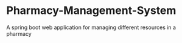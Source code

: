 # Pharmacy-Management-System
A spring boot web application for managing different resources in a pharmacy
